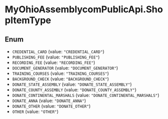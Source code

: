 # MyOhioAssemblycomPublicApi.ShopItemType

## Enum

* `CREDENTIAL_CARD` (value: `"CREDENTIAL_CARD"`)
* `PUBLISHING_FEE` (value: `"PUBLISHING_FEE"`)
* `RECORDING_FEE` (value: `"RECORDING_FEE"`)
* `DOCUMENT_GENERATOR` (value: `"DOCUMENT_GENERATOR"`)
* `TRAINING_COURSES` (value: `"TRAINING_COURSES"`)
* `BACKGROUND_CHECK` (value: `"BACKGROUND_CHECK"`)
* `DONATE_STATE_ASSEMBLY` (value: `"DONATE_STATE_ASSEMBLY"`)
* `DONATE_COUNTY_ASSEMBLY` (value: `"DONATE_COUNTY_ASSEMBLY"`)
* `DONATE_CONTINENTAL_MARSHALS` (value: `"DONATE_CONTINENTAL_MARSHALS"`)
* `DONATE_ANNA` (value: `"DONATE_ANNA"`)
* `DONATE_OTHER` (value: `"DONATE_OTHER"`)
* `OTHER` (value: `"OTHER"`)
